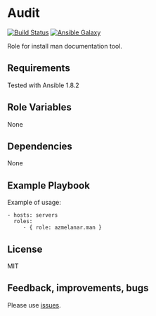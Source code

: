 Audit
=====

[![Build Status](https://api.travis-ci.org/azmelanar/ansible-man.png)](https://travis-ci.org/azmelanar/ansible-man) [![Ansible Galaxy](https://img.shields.io/badge/ansible--galaxy-man-blue.svg?style=flat)](https://galaxy.ansible.com/list#/roles/2551)

Role for install man documentation tool.

Requirements
------------

Tested with Ansible 1.8.2

Role Variables
--------------

None

Dependencies
------------

None

Example Playbook
----------------

Example of usage:

    - hosts: servers
      roles:
         - { role: azmelanar.man }

License
-------

MIT

Feedback, improvements, bugs
----------------------------

Please use [issues](https://github.com/azmelanar/ansible-man/issues).
